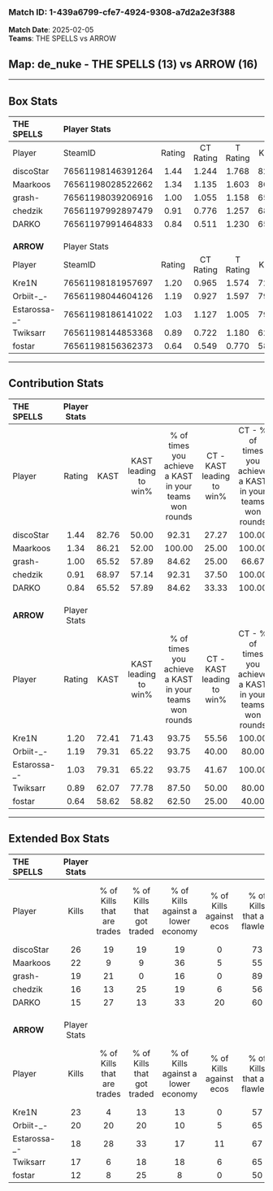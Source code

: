 ### Match ID: 1-439a6799-cfe7-4924-9308-a7d2a2e3f388  
**Match Date**: 2025-02-05  
**Teams**: THE SPELLS vs ARROW  

## **Map**: de_nuke - THE SPELLS (13) vs ARROW (16)  
---  

## Box Stats  

| **THE SPELLS** | Player Stats      |        |           |          |       |      |       |         |        |      |     |
| :- | :- | :-: | :-: | :-: | :-: | :-: | :-: | :-: | :-: | :-: | :-: |
| Player         | SteamID           | Rating | CT Rating | T Rating | KAST  | ADR  | Kills | Assists | Deaths | K/D  | HS% |
| discoStar      | 76561198146391264 |  1.44  |   1.244   |  1.768   | 82.76 | 92.6 |  26   |    5    |   17   | 1.53 | 73  |
| Maarkoos       | 76561198028522662 |  1.34  |   1.135   |  1.603   | 86.21 | 79.2 |  22   |    4    |   15   | 1.47 | 22  |
| grash-         | 76561198039206916 |  1.00  |   1.055   |  1.158   | 65.52 | 67.5 |  19   |    2    |   18   | 1.06 | 68  |
| chedzik        | 76561197992897479 |  0.91  |   0.776   |  1.257   | 68.97 | 71.2 |  16   |    7    |   21   | 0.76 | 62  |
| DARKO          | 76561197991464833 |  0.84  |   0.511   |  1.230   | 65.52 | 56.0 |  15   |    8    |   19   | 0.79 | 46  |
|                |                   |        |           |          |       |      |       |         |        |      |     |
|                |                   |        |           |          |       |      |       |         |        |      |     |
|                |                   |        |           |          |       |      |       |         |        |      |     |
| **ARROW**      | Player Stats      |        |           |          |       |      |       |         |        |      |     |
| Player         | SteamID           | Rating | CT Rating | T Rating | KAST  | ADR  | Kills | Assists | Deaths | K/D  | HS% |
| Kre1N          | 76561198181957697 |  1.20  |   0.965   |  1.574   | 72.41 | 74.3 |  23   |    6    |   18   | 1.28 | 43  |
| Orbiit-_-      | 76561198044604126 |  1.19  |   0.927   |  1.597   | 79.31 | 75.3 |  20   |    3    |   16   | 1.25 | 55  |
| Estarossa-_-   | 76561198186141022 |  1.03  |   1.127   |  1.005   | 79.31 | 66.5 |  18   |    8    |   21   | 0.86 | 44  |
| Twiksarr       | 76561198144853368 |  0.89  |   0.722   |  1.180   | 62.07 | 71.8 |  17   |    6    |   21   | 0.81 | 29  |
| fostar         | 76561198156362373 |  0.64  |   0.549   |  0.770   | 58.62 | 52.8 |  12   |    7    |   22   | 0.55 | 41  |
---  

## Contribution Stats  

| **THE SPELLS** | Player Stats |       |                      |                                                        |                           |                                                             |                          |                                                            |
| :- | :-: | :-: | :-: | :-: | :-: | :-: | :-: | :-: |
| Player         |    Rating    | KAST  | KAST leading to win% | % of times you achieve a KAST in your teams won rounds | CT - KAST leading to win% | CT - % of times you achieve a KAST in your teams won rounds | T - KAST leading to win% | T - % of times you achieve a KAST in your teams won rounds |
| discoStar      |     1.44     | 82.76 |        50.00         |                         92.31                          |           27.27           |                           100.00                            |          69.23           |                           90.00                            |
| Maarkoos       |     1.34     | 86.21 |        52.00         |                         100.00                         |           25.00           |                           100.00                            |          76.92           |                           100.00                           |
| grash-         |     1.00     | 65.52 |        57.89         |                         84.62                          |           25.00           |                            66.67                            |          81.82           |                           90.00                            |
| chedzik        |     0.91     | 68.97 |        57.14         |                         92.31                          |           37.50           |                           100.00                            |          69.23           |                           90.00                            |
| DARKO          |     0.84     | 65.52 |        57.89         |                         84.62                          |           33.33           |                           100.00                            |          80.00           |                           80.00                            |
|                |              |       |                      |                                                        |                           |                                                             |                          |                                                            |
|                |              |       |                      |                                                        |                           |                                                             |                          |                                                            |
|                |              |       |                      |                                                        |                           |                                                             |                          |                                                            |
| **ARROW**      | Player Stats |       |                      |                                                        |                           |                                                             |                          |                                                            |
| Player         |    Rating    | KAST  | KAST leading to win% | % of times you achieve a KAST in your teams won rounds | CT - KAST leading to win% | CT - % of times you achieve a KAST in your teams won rounds | T - KAST leading to win% | T - % of times you achieve a KAST in your teams won rounds |
| Kre1N          |     1.20     | 72.41 |        71.43         |                         93.75                          |           55.56           |                           100.00                            |          83.33           |                           90.91                            |
| Orbiit-_-      |     1.19     | 79.31 |        65.22         |                         93.75                          |           40.00           |                            80.00                            |          84.62           |                           100.00                           |
| Estarossa-_-   |     1.03     | 79.31 |        65.22         |                         93.75                          |           41.67           |                           100.00                            |          90.91           |                           90.91                            |
| Twiksarr       |     0.89     | 62.07 |        77.78         |                         87.50                          |           50.00           |                            80.00                            |          100.00          |                           90.91                            |
| fostar         |     0.64     | 58.62 |        58.82         |                         62.50                          |           25.00           |                            40.00                            |          88.89           |                           72.73                            |
---  

## Extended Box Stats  

| **THE SPELLS** | Player Stats |                            |                            |                                    |                         |                              |                                 |        |                             |                                     |                          |                               |                            |
| :- | :-: | :-: | :-: | :-: | :-: | :-: | :-: | :-: | :-: | :-: | :-: | :-: | :-: |
| Player         |    Kills     | % of Kills that are trades | % of Kills that got traded | % of Kills against a lower economy | % of Kills against ecos | % of Kills that are flawless | % of Kills that are close duels | Deaths | % of Deaths that get traded | % of Deaths against a lower economy | % of Deaths against ecos | % of Deaths that are flawless | % of Deaths that are close |
| discoStar      |      26      |             19             |             19             |                 19                 |            0            |              73              |                0                |   17   |             24              |                 24                  |            0             |              65               |             6              |
| Maarkoos       |      22      |             9              |             9              |                 36                 |            5            |              55              |                5                |   15   |             13              |                  7                  |            7             |              60               |             7              |
| grash-         |      19      |             21             |             0              |                 16                 |            0            |              89              |                5                |   18   |             33              |                 17                  |            0             |              72               |             6              |
| chedzik        |      16      |             13             |             25             |                 19                 |            6            |              56              |               13                |   21   |             24              |                 19                  |            0             |              48               |             14             |
| DARKO          |      15      |             27             |             13             |                 33                 |           20            |              60              |                7                |   19   |             11              |                 26                  |            0             |              63               |             5              |
|                |              |                            |                            |                                    |                         |                              |                                 |        |                             |                                     |                          |                               |                            |
|                |              |                            |                            |                                    |                         |                              |                                 |        |                             |                                     |                          |                               |                            |
|                |              |                            |                            |                                    |                         |                              |                                 |        |                             |                                     |                          |                               |                            |
| **ARROW**      | Player Stats |                            |                            |                                    |                         |                              |                                 |        |                             |                                     |                          |                               |                            |
| Player         |    Kills     | % of Kills that are trades | % of Kills that got traded | % of Kills against a lower economy | % of Kills against ecos | % of Kills that are flawless | % of Kills that are close duels | Deaths | % of Deaths that get traded | % of Deaths against a lower economy | % of Deaths against ecos | % of Deaths that are flawless | % of Deaths that are close |
| Kre1N          |      23      |             4              |             13             |                 13                 |            0            |              57              |               13                |   18   |             17              |                  6                  |            6             |              78               |             6              |
| Orbiit-_-      |      20      |             20             |             20             |                 10                 |            5            |              65              |                0                |   16   |             19              |                  0                  |            0             |              56               |             13             |
| Estarossa-_-   |      18      |             28             |             33             |                 17                 |           11            |              67              |                6                |   21   |             10              |                  0                  |            0             |              57               |             5              |
| Twiksarr       |      17      |             6              |             18             |                 18                 |            6            |              65              |                6                |   21   |             14              |                  5                  |            0             |              81               |             0              |
| fostar         |      12      |             8              |             25             |                 8                  |            0            |              50              |               17                |   22   |              9              |                  5                  |            0             |              68               |             5              |
